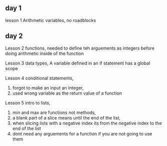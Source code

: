  ## day 1 
lesson 1 Arithmetic variables, 
no roadblocks

## day 2 
Lesson 2 functions, 
needed to define teh arguements as integers before doing arithmetic inside of the function

Lesson 3 data types, 
A variable defined in an if statement has a global scope 

Lesson 4 conditional statements, 
1. forgot to make an input an integer, 
2. used wrong variable as the return value of a function

Lesson 5 intro to lists, 
1. min and max are functions not methods, 
2. a blank part of a slice means until the end of the list, 
3. when slicing lists with a negative index its from the negative index to the end of the list 
4. dont need any arguements for a function if you are not going to use them 